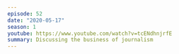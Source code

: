 ```yaml
---
episode: 52
date: "2020-05-17"
season: 1
youtube: https://www.youtube.com/watch?v=tcENdhnjrfE
summary: Discussing the business of journalism
---
```

